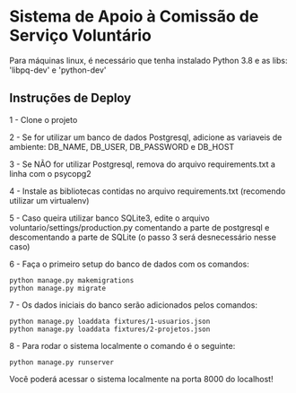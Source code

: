 # Sistema de Apoio à Comissão de Serviço Voluntário

Para máquinas linux, é necessário que tenha instalado Python 3.8 e as libs: 'libpq-dev' e 'python-dev'


## Instruções de Deploy

1 - Clone o projeto

2 - Se for utilizar um banco de dados Postgresql, adicione as variaveis de ambiente: DB_NAME, DB_USER, DB_PASSWORD e DB_HOST

3 - Se NÃO for utilizar Postgresql, remova do arquivo requirements.txt a linha com o psycopg2

4 - Instale as bibliotecas contidas no arquivo requirements.txt (recomendo utilizar um virtualenv)

5 - Caso queira utilizar banco SQLite3, edite o arquivo voluntario/settings/production.py comentando a parte de postgresql e descomentando a parte de SQLite (o passo 3 será desnecessário nesse caso)

6 - Faça o primeiro setup do banco de dados com os comandos:
```
python manage.py makemigrations
python manage.py migrate
```

7 - Os dados iniciais do banco serão adicionados pelos comandos:
```
python manage.py loaddata fixtures/1-usuarios.json
python manage.py loaddata fixtures/2-projetos.json
```

8 - Para rodar o sistema localmente o comando é o seguinte:
```
python manage.py runserver
```

Você poderá acessar o sistema localmente na porta 8000 do localhost!


